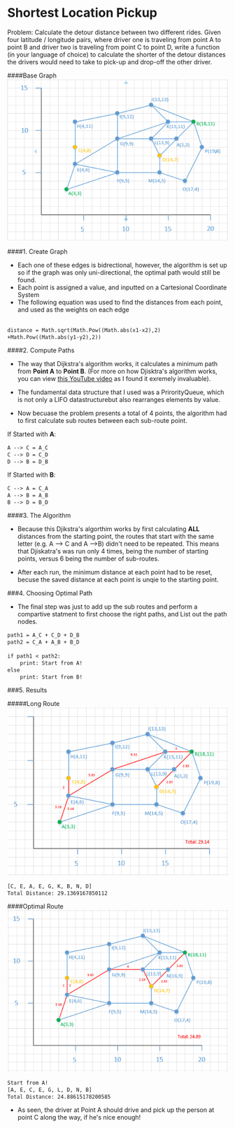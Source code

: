 # Shortest Location Pickup
Problem: Calculate the detour distance between two different rides. Given four latitude / longitude pairs, where driver one is traveling from point A to point B and driver two is traveling from point C to point D, write a function (in your language of choice) to calculate the shorter of the detour distances the drivers would need to take to pick-up and drop-off the other driver.

####Base Graph
![alt tag](./img/base.png)

####1. Create Graph
* Each one of these edges is bidrectional, however, the algorithm is set up so if the graph was only uni-directional, the optimal path would still be found. 
* Each point is assigned a value, and inputted on a Cartesional Coordinate System
* The following equation was used to find the distances from each point, and used as the weights on each edge

```

distance = Math.sqrt(Math.Pow((Math.abs(x1-x2),2) +Math.Pow((Math.abs(y1-y2),2))

```

####2. Compute Paths
* The way that Dijkstra's algorithm works, it calculates a minimum path from **Point A** to **Point B**. (For more on how Djisktra's algorithm works, you can view [this YouTube video](https://www.youtube.com/watch?v=8Ls1RqHCOPw) as I found it exremely invaluable). 
* The fundamental data structure that I used was a PrirorityQueue, which is not only a LIFO datastructurebut also rearranges elements by value. 

* Now becuase the problem presents a total of 4 points, the algorithm had to first calculate sub routes between each sub-route point.

If Started with **A**:
```
A --> C = A_C
C --> D = C_D
D --> B = D_B
```

If Started with **B**:
```
C --> A = C_A
A --> B = A_B
B --> D = B_D
```

####3. The Algorithm
* Because this Djikstra's algorthim works by first calculating **ALL** distances from the starting point, the routes that start with the same letter (e.g. A --> C and A -->B) didn't need to be repeated. This means that Djiskatra's was run only 4 times, being the number of starting points, versus 6 being the number of sub-routes.

* After each run, the minimum distance at each point had to be reset, becuse the saved distance at each point is unqie to the starting point.

###4. Choosing Optimal Path
* The final step was just to add up the sub routes and perform a compartive statment to first choose the right paths, and List out the path nodes.

```
path1 = A_C + C_D + D_B
path2 = C_A + A_B + B_D

if path1 < path2:
    print: Start from A!
else
    print: Start from B!
```

###5. Results


#####Long Route
![alt tag](./img/worst.png)

```
[C, E, A, E, G, K, B, N, D]
Total Distance: 29.1369167850112
```

####Optimal Route
![alt tag](./img/best.png)

```
Start from A!
[A, E, C, E, G, L, D, N, B]
Total Distance: 24.88615178200585
```
* As seen, the driver at Point A should drive and  pick up the person at point C along the way, if he's nice enough!
